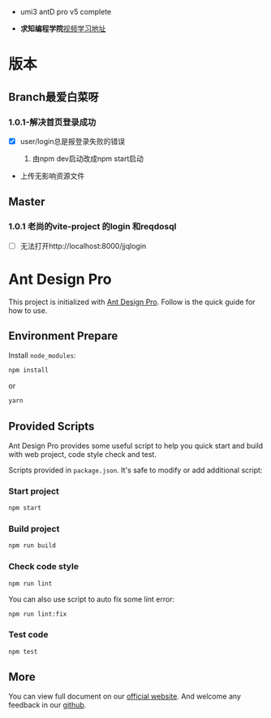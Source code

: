 - umi3     antD pro v5  complete

- **求知编程学院**[视频学习地址](https://www.bilibili.com/video/BV1SA411H7sX/?spm_id_from=333.999.0.0&vd_source=891093c1caed79794c25fe5f4b8eeae9)





# 版本
## Branch最爱白菜呀

### 1.0.1-解决首页登录成功

- [x] user/login总是报登录失败的错误

  1. 由npm dev启动改成npm start启动

- 上传无影响资源文件
## Master

### 1.0.1 老尚的vite-project 的login 和reqdosql

- [ ] 无法打开http://localhost:8000/jjqlogin



# Ant Design Pro

This project is initialized with [Ant Design Pro](https://pro.ant.design). Follow is the quick guide for how to use.

## Environment Prepare

Install `node_modules`:

```bash
npm install
```

or

```bash
yarn
```

## Provided Scripts

Ant Design Pro provides some useful script to help you quick start and build with web project, code style check and test.

Scripts provided in `package.json`. It's safe to modify or add additional script:

### Start project

```bash
npm start
```

### Build project

```bash
npm run build
```

### Check code style

```bash
npm run lint
```

You can also use script to auto fix some lint error:

```bash
npm run lint:fix
```

### Test code

```bash
npm test
```

## More

You can view full document on our [official website](https://pro.ant.design). And welcome any feedback in our [github](https://github.com/ant-design/ant-design-pro).
